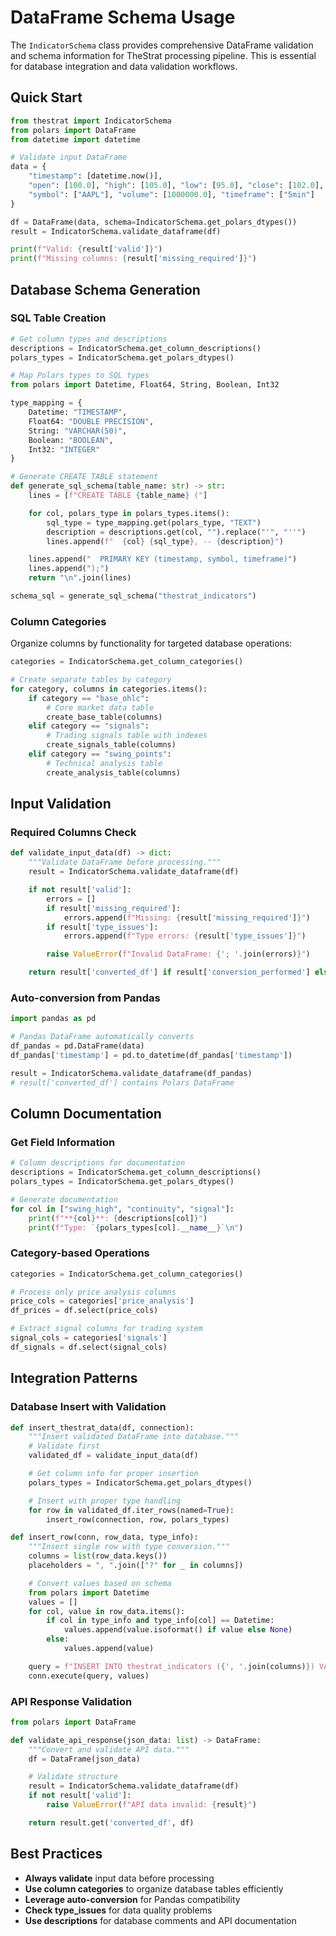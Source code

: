 # DataFrame Schema Usage

The `IndicatorSchema` class provides comprehensive DataFrame validation and schema information for TheStrat processing pipeline. This is essential for database integration and data validation workflows.

## Quick Start

```python
from thestrat import IndicatorSchema
from polars import DataFrame
from datetime import datetime

# Validate input DataFrame
data = {
    "timestamp": [datetime.now()],
    "open": [100.0], "high": [105.0], "low": [95.0], "close": [102.0],
    "symbol": ["AAPL"], "volume": [1000000.0], "timeframe": ["5min"]
}

df = DataFrame(data, schema=IndicatorSchema.get_polars_dtypes())
result = IndicatorSchema.validate_dataframe(df)

print(f"Valid: {result['valid']}")
print(f"Missing columns: {result['missing_required']}")
```

## Database Schema Generation

### SQL Table Creation

```python
# Get column types and descriptions
descriptions = IndicatorSchema.get_column_descriptions()
polars_types = IndicatorSchema.get_polars_dtypes()

# Map Polars types to SQL types
from polars import Datetime, Float64, String, Boolean, Int32

type_mapping = {
    Datetime: "TIMESTAMP",
    Float64: "DOUBLE PRECISION",
    String: "VARCHAR(50)",
    Boolean: "BOOLEAN",
    Int32: "INTEGER"
}

# Generate CREATE TABLE statement
def generate_sql_schema(table_name: str) -> str:
    lines = [f"CREATE TABLE {table_name} ("]

    for col, polars_type in polars_types.items():
        sql_type = type_mapping.get(polars_type, "TEXT")
        description = descriptions.get(col, "").replace("'", "''")
        lines.append(f"  {col} {sql_type}, -- {description}")

    lines.append("  PRIMARY KEY (timestamp, symbol, timeframe)")
    lines.append(");")
    return "\n".join(lines)

schema_sql = generate_sql_schema("thestrat_indicators")
```

### Column Categories

Organize columns by functionality for targeted database operations:

```python
categories = IndicatorSchema.get_column_categories()

# Create separate tables by category
for category, columns in categories.items():
    if category == "base_ohlc":
        # Core market data table
        create_base_table(columns)
    elif category == "signals":
        # Trading signals table with indexes
        create_signals_table(columns)
    elif category == "swing_points":
        # Technical analysis table
        create_analysis_table(columns)
```

## Input Validation

### Required Columns Check

```python
def validate_input_data(df) -> dict:
    """Validate DataFrame before processing."""
    result = IndicatorSchema.validate_dataframe(df)

    if not result['valid']:
        errors = []
        if result['missing_required']:
            errors.append(f"Missing: {result['missing_required']}")
        if result['type_issues']:
            errors.append(f"Type errors: {result['type_issues']}")

        raise ValueError(f"Invalid DataFrame: {'; '.join(errors)}")

    return result['converted_df'] if result['conversion_performed'] else df
```

### Auto-conversion from Pandas

```python
import pandas as pd

# Pandas DataFrame automatically converts
df_pandas = pd.DataFrame(data)
df_pandas['timestamp'] = pd.to_datetime(df_pandas['timestamp'])

result = IndicatorSchema.validate_dataframe(df_pandas)
# result['converted_df'] contains Polars DataFrame
```

## Column Documentation

### Get Field Information

```python
# Column descriptions for documentation
descriptions = IndicatorSchema.get_column_descriptions()
polars_types = IndicatorSchema.get_polars_dtypes()

# Generate documentation
for col in ["swing_high", "continuity", "signal"]:
    print(f"**{col}**: {descriptions[col]}")
    print(f"Type: `{polars_types[col].__name__}`\n")
```

### Category-based Operations

```python
categories = IndicatorSchema.get_column_categories()

# Process only price analysis columns
price_cols = categories['price_analysis']
df_prices = df.select(price_cols)

# Extract signal columns for trading system
signal_cols = categories['signals']
df_signals = df.select(signal_cols)
```

## Integration Patterns

### Database Insert with Validation

```python
def insert_thestrat_data(df, connection):
    """Insert validated DataFrame into database."""
    # Validate first
    validated_df = validate_input_data(df)

    # Get column info for proper insertion
    polars_types = IndicatorSchema.get_polars_dtypes()

    # Insert with proper type handling
    for row in validated_df.iter_rows(named=True):
        insert_row(connection, row, polars_types)

def insert_row(conn, row_data, type_info):
    """Insert single row with type conversion."""
    columns = list(row_data.keys())
    placeholders = ", ".join(["?" for _ in columns])

    # Convert values based on schema
    from polars import Datetime
    values = []
    for col, value in row_data.items():
        if col in type_info and type_info[col] == Datetime:
            values.append(value.isoformat() if value else None)
        else:
            values.append(value)

    query = f"INSERT INTO thestrat_indicators ({', '.join(columns)}) VALUES ({placeholders})"
    conn.execute(query, values)
```

### API Response Validation

```python
from polars import DataFrame

def validate_api_response(json_data: list) -> DataFrame:
    """Convert and validate API data."""
    df = DataFrame(json_data)

    # Validate structure
    result = IndicatorSchema.validate_dataframe(df)
    if not result['valid']:
        raise ValueError(f"API data invalid: {result}")

    return result.get('converted_df', df)
```

## Best Practices

- **Always validate** input data before processing
- **Use column categories** to organize database tables efficiently
- **Leverage auto-conversion** for Pandas compatibility
- **Check type_issues** for data quality problems
- **Use descriptions** for database comments and API documentation
